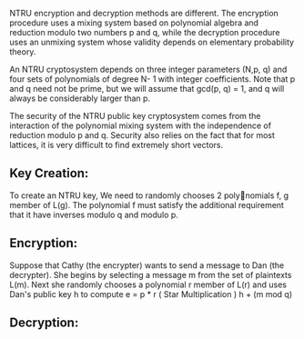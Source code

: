 NTRU encryption and decryption methods are different. The encryption procedure uses a mixing system based on polynomial algebra and reduction modulo two numbers p and q, while the decryption procedure uses an unmixing system whose validity depends on elementary probability theory. 

An NTRU cryptosystem depends on three integer parameters (N,p, q) and four sets of polynomials of degree N- 1 with 
integer coefficients. Note that p and q need not be prime, but we will assume that gcd(p, q) = 1, and q will always be considerably larger than p. 

The security of the NTRU public key cryptosystem comes from  the interaction of the polynomial mixing system with the independence of reduction modulo p and q. Security also relies on the fact that for most lattices, it is very difficult to find extremely short vectors. 

## Key Creation:
To create an NTRU key, We need to randomly chooses 2 polynomials f, g member of L(g). The polynomial f must satisfy the additional requirement that it have inverses modulo q and modulo p. 

## Encryption:

Suppose that Cathy (the encrypter) wants to send a message to Dan (the decrypter). She begins by selecting a message m from the set of plaintexts L(m). Next she randomly chooses a polynomial r member of L(r) and uses Dan's public key h to compute e = p * r ( Star Multiplication ) h + (m mod q)

## Decryption:
